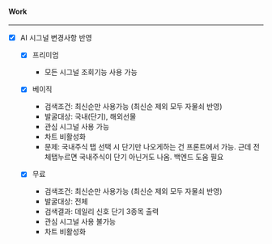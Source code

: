 
#### Work
---
- [x] AI 시그널 변경사항 반영
	- [x] 프리미엄
		- 모든 시그널 조회기능 사용 가능
	
	- [x] 베이직
		- 검색조건: 최신순만 사용가능 (최신순 제외 모두 자물쇠 반영)
		- 발굴대상: 국내(단기), 해외선물 
		- 관심 시그널 사용 가능
		- 차트 비활성화
		- 문제: 국내주식 탭 선택 시 단기만 나오게하는 건 프론트에서 가능. 근데 전체탭누르면 국내주식이 단기 아닌거도 나옴. 백엔드 도움 필요
	
	- [x] 무료
		- 검색조건: 최신순만 사용가능 (최신순 제외 모두 자물쇠 반영)
		- 발굴대상: 전체
		- 검색결과: 데일리 신호 단기 3종목 출력
		- 관심 시그널 사용 불가능
		- 차트 비활성화

